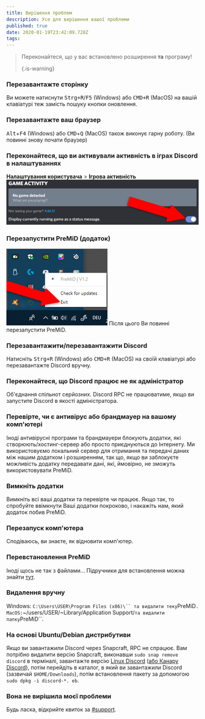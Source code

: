 ```yaml
---
title: Вирішення проблем
description: Усе для вирішення вашої проблеми
published: true
date: 2020-01-19T23:42:09.728Z
tags:
---
```


> Переконайтеся, що у вас встановлено розширення **та** програму! 
> 
> {.is-warning}

### Перезавантажте сторінку
Ви можете натиснути <kbd>Strg+R</kbd>/<kbd>F5</kbd> (Windows) або <kbd>CMD+R</kbd> (MacOS) на вашій клавіатурі теж замість пошуку кнопки оновлення.

### Перезавантажте ваш браузер
<kbd>Alt</kbd>+<kbd>F4</kbd> (Windows) або <kbd>CMD</kbd>+<kbd>Q</kbd> (MacOS) також виконує гарну роботу. (Ви повинні знову почати браузер)

### Переконайтеся, що ви активували активність в іграх Discord в налаштуваннях
**Налаштування користувача** > **Ігрова активність** ![gameactivity_edited.png](/gameactivity_edited.png)

### Перезапустити PreMiD (додаток)
![quit.png](/quit.png) Після цього Ви повинні перезапустити PreMiD.

### Перезавантажити/перезавантажити Discord
Натисніть <kbd>Strg+R</kbd> (Windows) або <kbd>CMD+R</kbd> (MacOS) на своїй клавіатурі або перезавантажте Discord вручну.

### Переконайтеся, що Discord працює не як адміністратор
Об'єднання спільнот серйозних. Discord RPC не працюватиме, якщо ви запустите Discord в якості адміністратора.

### Перевірте, чи є антивірус або брандмауер на вашому комп'ютері
Іноді антивірусні програми та брандмауери блокують додатки, які створюють/хостинг-сервер або просто приєднуються до Інтернету. Ми використовуємо локальний сервер для отримання та передачі даних між нашим додатком і розширенням, так що, якщо ви заблокуєте можливість додатку передавати дані, які, ймовірно, не зможуть використовувати PreMiD.

### Вимкніть додатки
Вимкніть всі ваші додатки та перевірте чи працює. Якщо так, то спробуйте ввімкнути Ваші додатки покроково, і накажіть нам, який додаток побив PreMiD.

### Перезапуск комп'ютера
Сподіваюсь, ви знаєте, як відновити комп'ютер.

### Перевстановлення PreMiD
Іноді щось не так з файлами... Підручники для встановлення можна знайти [тут](/install).

### Видалення вручну
Windows:    `C:\Users\USER\Program Files (x86)\`` та видалити теку`PreMiD`.
MacOS:`~/users/USER/~Library/Application Support/`та видалити папку`PreMiD``.

### На основі Ubuntu/Debian дистрибутиви
Якщо ви завантажили Discord через Snapcraft, RPC не спрацює. Вам потрібно видалити версію Snapcraft, виконавши `sudo snap remove discord` в терміналі, завантажте версію [Linux Discord](https://discordapp.com/api/download?platform=linux) ([або Канару Discord](https://discordapp.com/api/canary/download?platform=linux)), потім перейдіть в каталог, в який ви завантажили Discord (зазвичай `$HOME/Downloads`), потім встановлення пакету за допомогою `sudo dpkg -i discord-*. eb`.

### Вона не вирішила моєї проблеми
Будь ласка, відкрийте квиток за [#support](https://discord.gg/PreMiD).